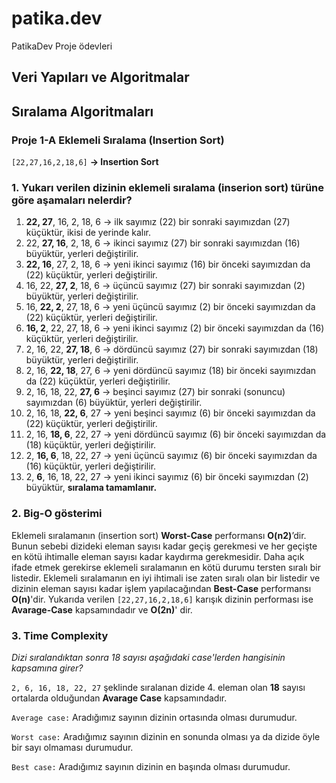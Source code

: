 # patika.dev
PatikaDev Proje ödevleri

## Veri Yapıları ve Algoritmalar
## Sıralama Algoritmaları
### Proje 1-A Eklemeli Sıralama (Insertion Sort)
`[22,27,16,2,18,6]` **-> Insertion Sort**

### 1. Yukarı verilen dizinin eklemeli sıralama (inserion sort) türüne göre aşamaları nelerdir?
   1.  **22, 27**, 16, 2, 18, 6 -> ilk sayımız (22) bir sonraki sayımızdan (27) küçüktür, ikisi de yerinde kalır.
   2.  22, **27, 16**, 2, 18, 6 -> ikinci sayımız (27) bir sonraki sayımızdan (16) büyüktür, yerleri değiştirilir.
   3.  **22, 16**, 27, 2, 18, 6 -> yeni ikinci sayımız (16) bir önceki sayımızdan da (22) küçüktür, yerleri değiştirilir.
   4.  16, 22, **27, 2**, 18, 6 -> üçüncü sayımız (27) bir sonraki sayımızdan (2) büyüktür, yerleri değiştirilir.
   5.  16, **22, 2**, 27, 18, 6 -> yeni üçüncü sayımız (2) bir önceki sayımızdan da (22) küçüktür, yerleri değiştirilir.
   6.  **16, 2**, 22, 27, 18, 6 -> yeni ikinci sayımız (2) bir önceki sayımızdan da (16) küçüktür, yerleri değiştirilir.
   7.  2, 16, 22, **27, 18**, 6 -> dördüncü sayımız (27) bir sonraki sayımızdan (18) büyüktür, yerleri değiştirilir.
   8.  2, 16, **22, 18**, 27, 6 -> yeni dördüncü sayımız (18) bir önceki sayımızdan da (22) küçüktür, yerleri değiştirilir.
   9.  2, 16, 18, 22, **27, 6** -> beşinci sayımız (27) bir sonraki (sonuncu) sayımızdan (6) büyüktür, yerleri değiştirilir.
   10. 2, 16, 18, **22, 6**, 27 -> yeni beşinci sayımız (6) bir önceki sayımızdan da (22) küçüktür, yerleri değiştirilir.
   11. 2, 16, **18, 6**, 22, 27 -> yeni dördüncü sayımız (6) bir önceki sayımızdan da (18) küçüktür, yerleri değiştirilir.
   12. 2, **16, 6**, 18, 22, 27 -> yeni üçüncü sayımız (6) bir önceki sayımızdan da (16) küçüktür, yerleri değiştirilir.
   13. 2, **6**, 16, 18, 22, 27 -> yeni ikinci sayımız (6) bir önceki sayımızdan (2) büyüktür, **sıralama tamamlanır.**



### 2. Big-O gösterimi
Eklemeli sıralamanın (insertion sort) **Worst-Case** performansı **O(n2)**’dir.
Bunun sebebi dizideki eleman sayısı kadar geçiş gerekmesi ve her geçişte en kötü ihtimalle eleman sayısı kadar kaydırma gerekmesidir.
Daha açık ifade etmek gerekirse eklemeli sıralamanın en kötü durumu tersten sıralı bir listedir.
Eklemeli sıralamanın en iyi ihtimali ise zaten sıralı olan bir listedir ve dizinin eleman sayısı kadar işlem yapılacağından
**Best-Case** performansı **O(n)**'dir. Yukarıda verilen `[22,27,16,2,18,6]` karışık dizinin performası ise **Avarage-Case**
kapsamındadır ve **O(2n)**' dir.

### 3. Time Complexity
*Dizi sıralandıktan sonra 18 sayısı aşağıdaki case'lerden hangisinin kapsamına girer?*

`2, 6, 16, 18, 22, 27` şeklinde sıralanan dizide 4. eleman olan **18** sayısı  ortalarda olduğundan **Avarage Case** kapsamındadır.

`Average case:` Aradığımız sayının dizinin ortasında olması durumudur.

`Worst case:` Aradığımız sayının dizinin en sonunda olması ya da dizide öyle bir sayı olmaması durumudur.

`Best case:` Aradığımız sayının dizinin en başında olması durumudur.